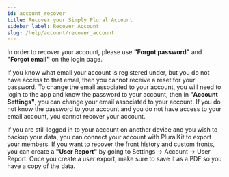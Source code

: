 ```yaml
---
id: account_recover
title: Recover your Simply Plural Account
sidebar_label: Recover Account
slug: /help/account/recover_account
---
```


In order to recover your account, please use <b>"Forgot password"</b> and <b>"Forgot email"</b> on the login page.

If you know what email your account is registered under, but you do not have access to that email, then you cannot receive a reset for your password.
To change the email associated to your account, you will need to login to the app and know the password to your account, then in <b>"Account Settings"</b>, you can change your email associated to your account.
If you do not know the password to your account and you do not have access to your email account, you cannot recover your account.

If you are still logged in to your account on another device and you wish to backup your data, you can connect your account with PluralKit to export your members. If you want to recover the front history and custom fronts, you can create a <b>"User Report"</b> by going to Settings -> Account -> User Report. Once you create a user export, make sure to save it as a PDF so you have a copy of the data.
